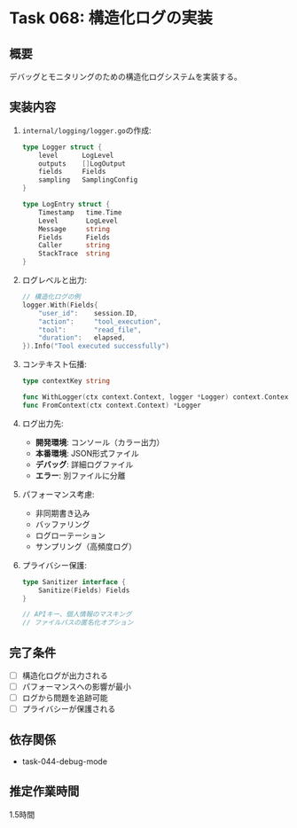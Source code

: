 # Task 068: 構造化ログの実装

## 概要
デバッグとモニタリングのための構造化ログシステムを実装する。

## 実装内容
1. `internal/logging/logger.go`の作成:
   ```go
   type Logger struct {
       level      LogLevel
       outputs    []LogOutput
       fields     Fields
       sampling   SamplingConfig
   }
   
   type LogEntry struct {
       Timestamp   time.Time
       Level       LogLevel
       Message     string
       Fields      Fields
       Caller      string
       StackTrace  string
   }
   ```

2. ログレベルと出力:
   ```go
   // 構造化ログの例
   logger.With(Fields{
       "user_id":    session.ID,
       "action":     "tool_execution",
       "tool":       "read_file",
       "duration":   elapsed,
   }).Info("Tool executed successfully")
   ```

3. コンテキスト伝播:
   ```go
   type contextKey string
   
   func WithLogger(ctx context.Context, logger *Logger) context.Context
   func FromContext(ctx context.Context) *Logger
   ```

4. ログ出力先:
   - **開発環境**: コンソール（カラー出力）
   - **本番環境**: JSON形式ファイル
   - **デバッグ**: 詳細ログファイル
   - **エラー**: 別ファイルに分離

5. パフォーマンス考慮:
   - 非同期書き込み
   - バッファリング
   - ログローテーション
   - サンプリング（高頻度ログ）

6. プライバシー保護:
   ```go
   type Sanitizer interface {
       Sanitize(Fields) Fields
   }
   
   // APIキー、個人情報のマスキング
   // ファイルパスの匿名化オプション
   ```

## 完了条件
- [ ] 構造化ログが出力される
- [ ] パフォーマンスへの影響が最小
- [ ] ログから問題を追跡可能
- [ ] プライバシーが保護される

## 依存関係
- task-044-debug-mode

## 推定作業時間
1.5時間